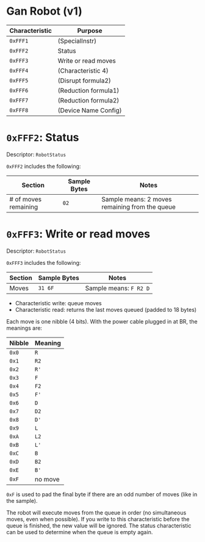 # Gan Robot (v1)

| Characteristic | Purpose              |
| -------------- | -------------------- |
| `0xFFF1`       | (SpecialInstr)       |
| `0xFFF2`       | Status               |
| `0xFFF3`       | Write or read moves  |
| `0xFFF4`       | (Characteristic 4)   |
| `0xFFF5`       | (Disrupt formula2)   |
| `0xFFF6`       | (Reduction formula1) |
| `0xFFF7`       | (Reduction formula2) |
| `0xFFF8`       | (Device Name Config) |

# `0xFFF2`: Status

Descriptor: `RobotStatus`

`0xFFF2` includes the following:

| Section              | Sample Bytes | Notes                                          |
| -------------------- | ------------ | ---------------------------------------------- |
| # of moves remaining | `02`         | Sample means: 2 moves remaining from the queue |

# `0xFFF3`: Write or read moves

Descriptor: `RobotStatus`

`0xFFF3` includes the following:

| Section | Sample Bytes | Notes                  |
| ------- | ------------ | ---------------------- |
| Moves   | `31 6F`      | Sample means: `F R2 D` |

- Characteristic write: queue moves
- Characteristic read: returns the last moves queued (padded to 18 bytes)

Each move is one nibble (4 bits). With the power cable plugged in at BR, the meanings are:

| Nibble | Meaning |
| ------ | ------- |
| `0x0`  | `R`     |
| `0x1`  | `R2`    |
| `0x2`  | `R'`    |
| `0x3`  | `F`     |
| `0x4`  | `F2`    |
| `0x5`  | `F'`    |
| `0x6`  | `D`     |
| `0x7`  | `D2`    |
| `0x8`  | `D'`    |
| `0x9`  | `L`     |
| `0xA`  | `L2`    |
| `0xB`  | `L'`    |
| `0xC`  | `B`     |
| `0xD`  | `B2`    |
| `0xE`  | `B'`    |
| `0xF`  | no move |

`0xF` is used to pad the final byte if there are an odd number of moves (like in the sample).

The robot will execute moves from the queue in order (no simultaneous moves, even when possible). If you write to this characteristic before the queue is finished, the new value will be ignored. The status characteristic can be used to determine when the queue is empty again.
